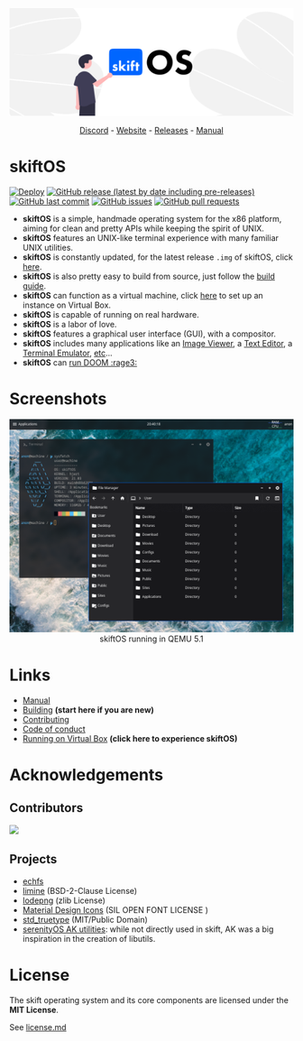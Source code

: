 
![Banner](manual/header.png)

<p align="center">
  <a href="https://discord.gg/gamGsfg">Discord</a> -
  <a href="https://skiftos.org/">Website</a> -
  <a href="https://github.com/skiftOS/skift/releases">Releases</a> -
  <a href="manual/readme.md">Manual</a>
</p>

# skiftOS

[![Deploy](https://github.com/skiftOS/skift/workflows/Deploy/badge.svg?branch=master)](https://github.com/skiftOS/skift/actions)
[![GitHub release (latest by date including pre-releases)](https://img.shields.io/github/v/release/skiftOS/skift?include_prereleases)](https://github.com/skiftOS/skift/releases)
[![GitHub last commit](https://img.shields.io/github/last-commit/skiftOS/skift)](https://github.com/skiftOS/skift/commits)
[![GitHub issues](https://img.shields.io/github/issues-raw/skiftOS/skift)](https://github.com/skiftOS/skift/issues)
[![GitHub pull requests](https://img.shields.io/github/issues-pr/skiftOS/skift)](https://github.com/skiftOS/skift/pulls)

 - **skiftOS** is a simple, handmade operating system for the x86 platform, aiming for clean and pretty APIs while keeping the spirit of UNIX.
 - **skiftOS** features an UNIX-like terminal experience with many familiar UNIX utilities.
 - **skiftOS** is constantly updated, for the latest release `.img` of skiftOS, click [here](https://github.com/skiftOS/skift/releases/latest).
 - **skiftOS** is also pretty easy to build from source, just follow the [build guide](./manual/building.md).
 - **skiftOS** can function as a virtual machine, click [here](./manual/running_vm.md) to set up an instance on Virtual Box.
 - **skiftOS** is capable of running on real hardware.
 - **skiftOS** is a labor of love.
 - **skiftOS** features a graphical user interface (GUI), with a compositor.
 - **skiftOS** includes many applications like an [Image Viewer](./apps/image-viewer), a [Text Editor](./apps/text-editor), a [Terminal Emulator](./apps/terminal), [etc](./apps)...
 - **skiftOS** can [run DOOM :rage3:](https://github.com/skiftOS/port-doom)

# Screenshots

<p align="center">
<img src="manual/screenshots/2021-01-22.png" />
<br>
skiftOS running in QEMU 5.1
</p>

# Links

- [Manual](manual/readme.md)
- [Building](manual/building.md) **(start here if you are new)**
- [Contributing](manual/contributing.md)
- [Code of conduct](manual/code_of_conduct.md)
- [Running on Virtual Box](manual/running_vm.md) **(click here to experience skiftOS)**

# Acknowledgements

## Contributors

<a href="https://github.com/skiftOS/skift/graphs/contributors">
  <img src="https://contributors-img.web.app/image?repo=skiftOS/skift" />
</a>

## Projects

- [echfs](https://github.com/qword-os/echfs)
- [limine](https://github.com/limine-bootloader/limine) (BSD-2-Clause License)
- [lodepng](https://github.com/lvandeve/lodepng) (zlib License)
- [Material Design Icons](http://materialdesignicons.com/) (SIL OPEN FONT LICENSE )
- [std_truetype](https://github.com/nothings/stb) (MIT/Public Domain)
- [serenityOS AK utilities](https://github.com/SerenityOS/serenity): 
  while not directly used in skift, AK was a big inspiration in the creation of libutils.

# License

The skift operating system and its core components are licensed under the **MIT License**.

See [license.md](license.md)
